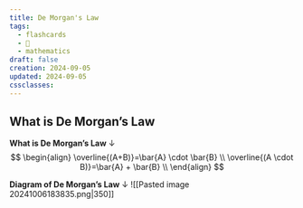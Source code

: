 ```yaml
---
title: De Morgan's Law
tags:
  - flashcards
  - 🌱
  - mathematics
draft: false
creation: 2024-09-05
updated: 2024-09-05
cssclasses: 
---
```

## What is De Morgan’s Law

**What is De Morgan’s Law**
↓
$$
\begin{align}
\overline{(A+B)}=\bar{A} \cdot \bar{B} \\
\overline{(A \cdot B)}=\bar{A} + \bar{B} \\
\end{align}
$$
<!--SR:!2025-01-01,16,290-->

**Diagram of De Morgan’s Law**
↓
![[Pasted image 20241006183835.png|350]]
<!--SR:!2024-12-30,14,290-->